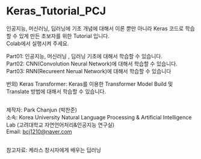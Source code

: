 # Keras_Tutorial_PCJ

인공지능, 머신러닝, 딥러닝에 기초 개념에 대해서 이론 뿐만 아니라 Keras 코드로 학습할 수 있게 만든 초보자를 위한 Tutorial 입니다. <br>
Colab에서 실행시켜 주세요.

Part01: 인공지능, 머신러닝 , 딥러닝 기초에 대해서 학습할 수 있습니다. <br>
Part02: CNN(Convolution Neural Network)에 대해서 학습할 수 있습니다.<br>
Part03: RNN(Recureent Nerual Network)에 대해서 학습할 수 있습니다<br>

번외)
Keras Transformer: Keras를 이용한 Transformer Model Build 및 Translate 방법에 대해서 학습할 수 있습니다.

##
제작자: Park Chanjun (박찬준) <br>
소속: Korea University Natural Language Processing & Artificial Intelligence Lab (고려대학교 자연언어처리&인공지능 연구실)<br>
Email: bcj1210@naver.com<br>

## 
참고자료: 케라스 창시자에게 배우는 딥러닝
